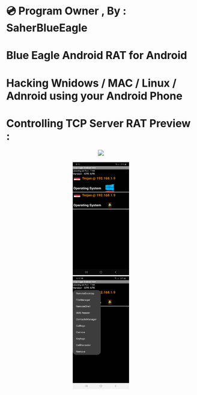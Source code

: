 # 💿 Program Owner , By : SaherBlueEagle
# Blue Eagle Android RAT for Android
# Hacking Wnidows / MAC / Linux / Adnroid  using your Android Phone
# Controlling TCP Server RAT Preview : 

<p align="center">
<img src="https://github.com/SaherBlueEagle/Android_RAT_APK_Version/raw/632d0725a78e2d2b3260b45fbc221e16a399d18f/videopreview.gif" > 


</p>

 <p align="center">
<img src="https://raw.githubusercontent.com/SaherBlueEagle/Android_RAT_APK_Version/main/Preiview.jpg" width="150" height="300" ><br>
<img src="https://raw.githubusercontent.com/SaherBlueEagle/Android_RAT_APK_Version/main/Options%20Preview.jpg" width="150" height="300"><br>
</p>
